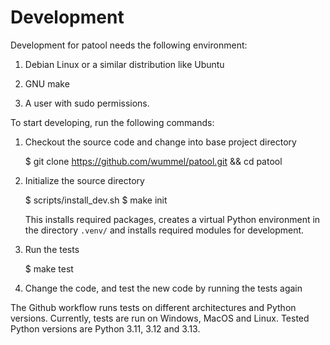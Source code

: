Development
============

Development for patool needs the following environment:

1. Debian Linux or a similar distribution like Ubuntu

2. GNU make

3. A user with sudo permissions.


To start developing, run the following commands:

1. Checkout the source code and change into base project directory

   $ git clone https://github.com/wummel/patool.git && cd patool

2. Initialize the source directory

   $ scripts/install_dev.sh
   $ make init

   This installs required packages, creates a virtual Python environment in the directory `.venv/`
   and installs required modules for development.

3. Run the tests

   $ make test

4. Change the code, and test the new code by running the tests again


The Github workflow runs tests on different architectures and Python versions.
Currently, tests are run on Windows, MacOS and Linux.
Tested Python versions are Python 3.11, 3.12 and 3.13.
